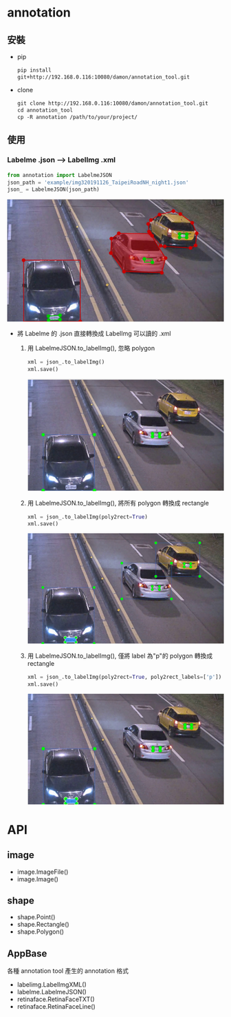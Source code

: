 # annotation
## 安裝
- pip
    ```shell
    pip install git+http://192.168.0.116:10080/damon/annotation_tool.git
    ```

- clone
    ```shell
    git clone http://192.168.0.116:10080/damon/annotation_tool.git
    cd annotation_tool
    cp -R annotation /path/to/your/project/
    ```

## 使用
### Labelme .json --> LabelImg .xml
```python
from annotation import LabelmeJSON
json_path = 'example/img320191126_TaipeiRoadNH_night1.json'
json_ = LabelmeJSON(json_path)
```
![image](example/sample_labelme%20.png)
- 將 Labelme 的 .json 直接轉換成 LabelImg 可以讀的 .xml
    1. 用 LabelmeJSON.to_labelImg(), 忽略 polygon
        ```python
        xml = json_.to_labelImg()
        xml.save()
        ```
        ![image](example/sample_xml1.png)

    2. 用 LabelmeJSON.to_labelImg(), 將所有 polygon 轉換成  rectangle
        ```python
        xml = json_.to_labelImg(poly2rect=True)
        xml.save()
        ```
        ![image](example/sample_xml2.png)
    
    3. 用 LabelmeJSON.to_labelImg(), 僅將 label 為"p"的 polygon 轉換成  rectangle
        ```python
        xml = json_.to_labelImg(poly2rect=True, poly2rect_labels=['p'])
        xml.save()
        ```
        ![image](example/sample_xml3.png)

# API
## image
- image.ImageFile()
- image.Image()

## shape
- shape.Point()
- shape.Rectangle()
- shape.Polygon()

## AppBase
各種 annotation tool 產生的 annotation 格式
- labelimg.LabelImgXML()
- labelme.LabelmeJSON()
- retinaface.RetinaFaceTXT()
- retinaface.RetinaFaceLine()
